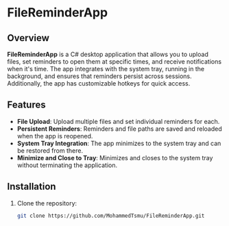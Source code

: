# FileReminderApp

## Overview
**FileReminderApp** is a C# desktop application that allows you to upload files, set reminders to open them at specific times, and receive notifications when it's time. The app integrates with the system tray, running in the background, and ensures that reminders persist across sessions. Additionally, the app has customizable hotkeys for quick access.

## Features
- **File Upload**: Upload multiple files and set individual reminders for each.
- **Persistent Reminders**: Reminders and file paths are saved and reloaded when the app is reopened.
- **System Tray Integration**: The app minimizes to the system tray and can be restored from there.
- **Minimize and Close to Tray**: Minimizes and closes to the system tray without terminating the application.

## Installation

1. Clone the repository:
   ```bash
   git clone https://github.com/MohammedTsmu/FileReminderApp.git
